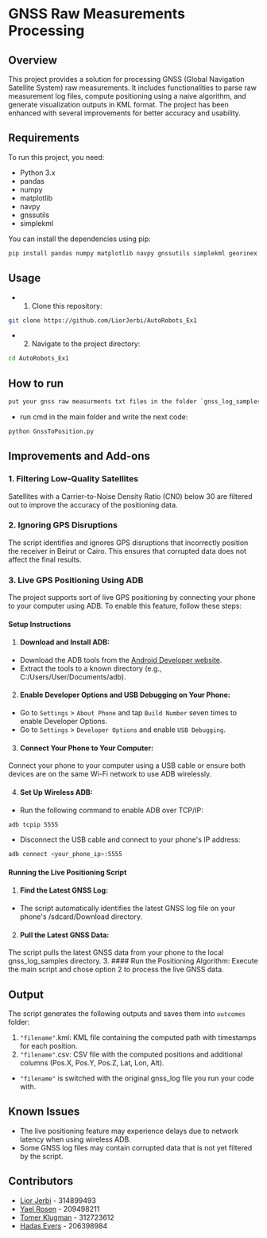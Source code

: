 # GNSS Raw Measurements Processing

## Overview

This project provides a solution for processing GNSS (Global Navigation Satellite System) raw measurements. It includes functionalities to parse raw measurement log files, compute positioning using a naive algorithm, and generate visualization outputs in KML format. The project has been enhanced with several improvements for better accuracy and usability.

## Requirements

To run this project, you need:

- Python 3.x
- pandas
- numpy
- matplotlib
- navpy
- gnssutils
- simplekml

You can install the dependencies using pip:

```bash
pip install pandas numpy matplotlib navpy gnssutils simplekml georinex unlzw3
```

## Usage
- 1. Clone this repository:
```bash
git clone https://github.com/LiorJerbi/AutoRobots_Ex1
```
- 2. Navigate to the project directory:
```bash
cd AutoRobots_Ex1
```

## How to run
```bash
put your gnss raw measurments txt files in the folder `gnss_log_samples`
```

- run cmd in the main folder and write the next code:
```bash
python GnssToPosition.py
```

## Improvements and Add-ons
### 1. Filtering Low-Quality Satellites
Satellites with a Carrier-to-Noise Density Ratio (CN0) below 30 are filtered out to improve the accuracy of the positioning data.

### 2. Ignoring GPS Disruptions
The script identifies and ignores GPS disruptions that incorrectly position the receiver in Beirut or Cairo. This ensures that corrupted data does not affect the final results.

### 3. Live GPS Positioning Using ADB
The project supports sort of live GPS positioning by connecting your phone to your computer using ADB. To enable this feature, follow these steps:

#### Setup Instructions
1. #### Download and Install ADB:
- Download the ADB tools from the [Android Developer website](https://developer.android.com/studio/releases/platform-tools).
- Extract the tools to a known directory (e.g., C:/Users/User/Documents/adb).

2. #### Enable Developer Options and USB Debugging on Your Phone:
- Go to `Settings` > `About Phone` and tap `Build Number` seven times to enable Developer Options.
- Go to `Settings` > `Developer Options` and enable `USB Debugging`.

3. #### Connect Your Phone to Your Computer:
Connect your phone to your computer using a USB cable or ensure both devices are on the same Wi-Fi network to use ADB wirelessly.

4. #### Set Up Wireless ADB:
- Run the following command to enable ADB over TCP/IP:
```bash
adb tcpip 5555
```
- Disconnect the USB cable and connect to your phone's IP address:
```bash
adb connect <your_phone_ip>:5555
```

#### Running the Live Positioning Script
1. #### Find the Latest GNSS Log:
- The script automatically identifies the latest GNSS log file on your phone's /sdcard/Download directory.
2. #### Pull the Latest GNSS Data:
The script pulls the latest GNSS data from your phone to the local gnss_log_samples directory.
3. #### Run the Positioning Algorithm:
Execute the main script and chose option 2 to process the live GNSS data.

## Output
The script generates the following outputs and saves them into `outcomes` folder:
1. `"filename"`.kml: KML file containing the computed path with timestamps for each position.
2. `"filename"`.csv: CSV file with the computed positions and additional columns (Pos.X, Pos.Y, Pos.Z, Lat, Lon, Alt).
- `"filename"` is switched with the original gnss_log file you run your code with.

## Known Issues
- The live positioning feature may experience delays due to network latency when using wireless ADB.
- Some GNSS log files may contain corrupted data that is not yet filtered by the script.

## Contributors
- [Lior Jerbi](https://github.com/LiorJerbi) - 314899493
- [Yael Rosen](https://github.com/yaelrosen77) - 209498211
- [Tomer Klugman](https://github.com/tomerklugman) - 312723612
- [Hadas Evers](https://github.com/hadasevers) - 206398984
